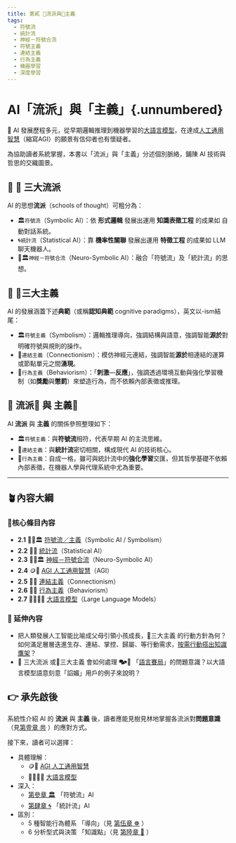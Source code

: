 ```yaml
---
title: 第貳 🎏流派與🏮主義
tags:
  - 符號流
  - 統計流
  - 神經－符號合流
  - 符號主義
  - 連結主義
  - 行為主義
  - 機器學習
  - 深度學習
---
```

# AI「流派」與「主義」{.unnumbered}

🎋 AI 發展歷程多元，從早期邏輯推理到機器學習的[大語言模型](02-07-large_language_models.zh-hant)，在達成[人工通用智慧](02-04-agi.zh-hant)（縮寫AGI）的願景有信仰者也有懷疑者。

為協助讀者系統掌握，本書以「流派」與「主義」分述個別脈絡，鋪陳 AI 技術與哲思的交織圖景。

## 🔹 🎏 三大流派

AI 的思想**流派**（schools of thought）可粗分為：

- 🏛️`符號流`（Symbolic AI）：依 **形式邏輯** 發展出運用 **知識表徵工程** 的成果如 自動對話系統。
- 🌀`統計流`（Statistical AI）：靠 **機率性關聯** 發展出運用 **特徵工程** 的成果如 LLM聊天機器人。
- 🧠🏛️`神經－符號合流`（Neuro-Symbolic AI）：融合「符號流」及「統計流」的思想。

## 🔸 🏮三大主義

AI 的發展涵蓋下述**典範**（或稱**認知典範** cognitive paradigms），英文以-ism結尾：

- 🏛️`符號主義`（Symbolism）：邏輯推理導向，強調結構與語意，強調智能**源於**對明確符號與規則的操作。
- 🧬`連結主義`（Connectionism）：模仿神經元連結，強調智能**源於**相連結的運算或節點單元之間**湧現**。
- 💪`行為主義`（Behaviorism）：「**刺激**—**反應**」，強調透過環境互動與強化學習機制（如**獎勵**與**懲罰**）來塑造行為，而不依賴內部表徵或推理。

## 🤔 流派🎏 與 主義🏮

AI **流派** 與 **主義** 的關係參照整理如下：

* 🏛️`符號主義`：與**符號流**相符，代表早期 AI 的主流思維。
* 🧬`連結主義`：與**統計流**密切相關，構成現代 AI 的技術核心。
* 💪`行為主義`：自成一格，雖可與統計流中的**強化學習**交匯，但其哲學基礎不依賴內部表徵，在機器人學與代理系統中尤為重要。

***

## 🪴內容大綱 

### 🌰核心條目內容

* **2.1** 🎏🏮🏛️ [符號流／主義](02-01-symbolic_ai.zh-hant)（Symbolic AI / Symbolism）
* **2.2** 🎏🌀 [統計流](02-02-statistical_ai.zh-hant)（Statistical AI）
* **2.3** 🎏🧠🏛️ [神經－符號合流](02-03-neurosymbolic_ai.zh-hant)（Neuro-Symbolic AI）
* **2.4** 🪙🫣 [AGI 人工通用智慧](02-04-agi.zh-hant)（AGI）
* **2.5** 🏮🧬 [連結主義](02-05-connectionism.zh-hant)（Connectionism）
* **2.6** 🏮💪 [行為主義](02-06-behaviorism.zh-hant)（Behaviorism）
* **2.7** 😵‍💫🧞‍♀️ [大語言模型](02-07-large_language_models.zh-hant)（Large Language Models）

### 🎋 延伸內容

- 把人類發展人工智能比喻成父母引領小孩成長，🏮三大主義 的行動方針為何？如何滿足層層迭進生存、連結、掌控、歸屬、等行動需求，[按需行動搭出知識鷹架](notes-action_for_parents.zh-hant.md)？
- 🎏 三大流派 或🏮三大主義 會如何處理 🗫🎲 「[語言賽局](01-07-Language_Games.zh-hant)」的問題意識？以大語言模型語意刻意「諂媚」用戶的例子來說明？

## 👉 承先啟後

系統性介紹 AI 的 **流派** 與 **主義** 後，讀者應能見樹見林地掌握各流派對**問題意識**（見[第壹章 ㉄](01----problematics.zh-hant) ）的應對方式。

接下來，讀者可以選擇：

* 具體理解：
	- 🪙🫣 [AGI 人工通用智慧](02-04-agi.zh-hant)
	- 😵‍💫🧞‍♀️ [大語言模型](02-07-large_language_models.zh-hant)
* 深入：
	- [第參章 🏛️](03----symbolic_ai.zh-hant)  「符號流」AI
	- [第肆章 🌀](04----statistical_ai.zh-hant) 「統計流」AI
* 區別： 
	- 5 種智能行為體系 「導向」（見 [第伍章 ☸](05----ai_orientations.zh-hant) ）
	- 6 分析型式與決策 「知識點」（見 [第陸章 🔷](06----ai_analytic_form_decision.zh-hant.md) ）
